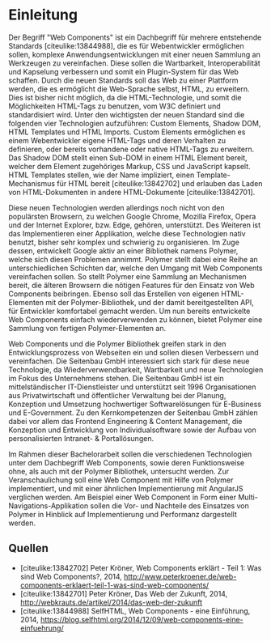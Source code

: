 # Einleitung

Der Begriff "Web Components" ist ein Dachbegriff für mehrere entstehende Standards [citeulike:13844988], die es für Webentwickler ermöglichen sollen, komplexe Anwendungsentwicklungen mit einer neuen Sammlung an Werkzeugen zu vereinfachen. Diese sollen die Wartbarkeit, Interoperabilität und Kapselung verbessern und somit ein Plugin-System für das Web schaffen. Durch die neuen Standards soll das Web zu einer Plattform werden, die es ermöglicht die Web-Sprache selbst, HTML, zu erweitern. Dies ist bisher nicht möglich, da die HTML-Technologie, und somit die Möglichkeiten HTML-Tags zu benutzen, vom W3C definiert und standardisiert wird. Unter den wichtigsten der neuen Standard sind die folgenden vier Technologien aufzuführen: Custom Elements, Shadow DOM, HTML Templates und HTML Imports. Custom Elements ermöglichen es einem Webentwickler eigene HTML-Tags und deren Verhalten zu definieren, oder bereits vorhandene oder native HTML-Tags zu erweitern. Das Shadow DOM stellt einen Sub-DOM in einem HTML Element bereit, welcher dem Element zugehöriges Markup, CSS und JavaScript kapselt. HTML Templates stellen, wie der Name impliziert, einen Template-Mechanismus für HTML bereit [citeulike:13842702] und erlauben das Laden von HTML-Dokumenten in andere HTML-Dokumente [citeulike:13842701].

Diese neuen Technologien werden allerdings noch nicht von den populärsten Browsern, zu welchen Google Chrome, Mozilla Firefox, Opera und der Internet Explorer, bzw. Edge, gehören, unterstützt. Des Weiteren ist das Implementieren einer Applikation, welche diese Technologien nativ benutzt, bisher sehr komplex und schwierig zu organisieren. Im Zuge dessen, entwickelt Google aktiv an einer Bibliothek namens Polymer, welche sich diesen Problemen annimmt.
Polymer stellt dabei eine Reihe an unterschiedlichen Schichten dar, welche den Umgang mit Web Components vereinfachen sollen. So stellt Polymer eine Sammlung an Mechanismen bereit, die älteren Browsern die nötigen Features für den Einsatz von Web Components beibringen. Ebenso soll das Erstellen von eigenen HTML-Elementen mit der Polymer-Bibliothek, und der damit bereitgestellten API, für Entwickler komfortabel gemacht werden. Um nun bereits entwickelte Web Components einfach wiederverwenden zu können, bietet Polymer eine Sammlung von fertigen Polymer-Elementen an.

Web Components und die Polymer Bibliothek greifen stark in den Entwicklungsprozess von Webseiten ein und sollen diesen Verbessern und vereinfachen. Die Seitenbau GmbH interessiert sich stark für diese neue Technologie, da Wiederverwendbarkeit, Wartbarkeit und neue Technologien im Fokus des Unternehmens stehen.
Die Seitenbau GmbH ist ein mittelständischer IT-Dienstleister und unterstützt seit 1996 Organisationen aus Privatwirtschaft und öffentlicher Verwaltung bei der Planung, Konzeption und Umsetzung hochwertiger Softwarelösungen für E-Business und E-Government. Zu den Kernkompetenzen der Seitenbau GmbH zählen dabei vor allem das Frontend Engineering & Content Management, die Konzeption und Entwicklung von Individualsoftware sowie der Aufbau von personalisierten Intranet- & Portallösungen.

Im Rahmen dieser Bachelorarbeit sollen die verschiedenen Technologien unter dem Dachbegriff Web Components, sowie deren Funktionsweise ohne, als auch mit der Polymer Bibliothek, untersucht werden. Zur Veranschaulichung soll eine Web Component mit Hilfe von Polymer implementiert, und mit einer ähnlichen Implementierung mit AngularJS verglichen werden. Am Beispiel einer Web Component in Form einer Multi-Navigations-Applikation sollen die Vor- und Nachteile des Einsatzes von Polymer in Hinblick auf Implementierung und Performanz dargestellt werden.


## Quellen

- [citeulike:13842702] Peter Kröner, Web Components erklärt - Teil 1: Was sind Web Components?, 2014, http://www.peterkroener.de/web-components-erklaert-teil-1-was-sind-web-components/
- [citeulike:13842701] Peter Kröner, Das Web der Zukunft, 2014, http://webkrauts.de/artikel/2014/das-web-der-zukunft
- [citeulike:13844988] SelfHTML, Web Components - eine Einführung, 2014, https://blog.selfhtml.org/2014/12/09/web-components-eine-einfuehrung/
